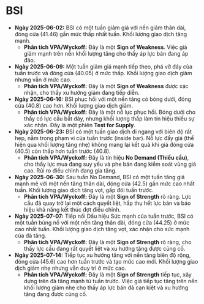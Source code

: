 # BSI

- **Ngày 2025-06-02:** BSI có một tuần giảm giá với nến giảm thân dài, đóng cửa (41.46) gần mức thấp nhất tuần. Khối lượng giao dịch tăng mạnh.
    - **Phân tích VPA/Wyckoff:** Đây là một **Sign of Weakness**. Việc giá giảm mạnh trên nền khối lượng tăng cho thấy áp lực bán đang áp đảo.
- **Ngày 2025-06-09:** Một tuần giảm giá mạnh tiếp theo, phá vỡ đáy của tuần trước và đóng cửa (40.05) ở mức thấp. Khối lượng giao dịch giảm nhưng vẫn ở mức cao.
    - **Phân tích VPA/Wyckoff:** Đây là một **Sign of Weakness** được xác nhận, cho thấy xu hướng giảm đang tiếp diễn.
- **Ngày 2025-06-16:** BSI phục hồi với một nến tăng có bóng dưới, đóng cửa (40.8) cao hơn. Khối lượng giao dịch giảm.
    - **Phân tích VPA/Wyckoff:** Đây là một nỗ lực phục hồi. Bóng dưới cho thấy có lực cầu bắt đáy, nhưng khối lượng thấp làm tín hiệu thiếu sự xác nhận. Đây là một phiên **Test for Supply**.
- **Ngày 2025-06-23:** BSI có một tuần giao dịch đi ngang với biên độ rất hẹp, nằm trong phạm vi của tuần trước (inside bar). Nỗ lực đẩy giá (thể hiện qua khối lượng tăng nhẹ) không mang lại kết quả khi giá đóng cửa (40.5) còn thấp hơn tuần trước (40.8).
    - **Phân tích VPA/Wyckoff:** Đây là tín hiệu **No Demand (Thiếu cầu)**, cho thấy lực mua đang suy yếu và phe bán đang kiểm soát vùng giá cao. Rủi ro điều chỉnh đang gia tăng.
- **Ngày 2025-06-30:** Sau tuần No Demand, BSI có một tuần tăng giá mạnh mẽ với một nến tăng thân dài, đóng cửa (42.5) gần mức cao nhất tuần. Khối lượng giao dịch tăng vọt, gấp đôi tuần trước.
    - **Phân tích VPA/Wyckoff:** Đây là một **Sign of Strength** rõ ràng. Lực cầu đã quay trở lại một cách quyết liệt, hấp thụ hết lực bán và báo hiệu khả năng kết thúc đợt điều chỉnh.
- **Ngày 2025-07-07:** Tiếp nối Dấu hiệu Sức mạnh của tuần trước, BSI có một tuần bùng nổ với một nến tăng thân dài, đóng cửa (44.25) ở mức cao nhất tuần. Khối lượng giao dịch tăng vọt, xác nhận cho sức mạnh của đà tăng.
    - **Phân tích VPA/Wyckoff:** Đây là một **Sign of Strength** rõ ràng, cho thấy lực cầu đang rất quyết liệt và xu hướng tăng được củng cố.
- **Ngày 2025-07-14:** Tiếp tục xu hướng tăng với nến tăng biên độ rộng, đóng cửa (45.6) cao hơn tuần trước và tạo mức cao mới. Khối lượng giao dịch giảm nhẹ nhưng vẫn duy trì ở mức cao.
    - **Phân tích VPA/Wyckoff:** Đây là một **Sign of Strength** tiếp tục, xây dựng trên đà tăng mạnh từ tuần trước. Việc giá tiếp tục tăng trên nền khối lượng giảm nhẹ cho thấy áp lực bán đã cạn kiệt và xu hướng tăng đang được củng cố.


